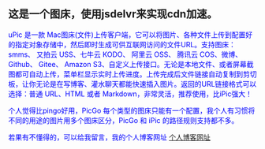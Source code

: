 
## 这是一个图床，使用jsdelvr来实现cdn加速。
 
 
 <font color=blue>uPic 是一款 Mac图床(文件)上传客户端，它可以将图片、各种文件上传到配置好的指定对象存储中，然后即时生成可供互联网访问的文件URL。支持图床： smms、 又拍云 USS、七牛云 KODO、 阿里云 OSS、 腾讯云 COS、微博、Github、 Gitee、 Amazon S3、自定义上传接口。无论是本地文件、或者屏幕截图都可自动上传，菜单栏显示实时上传进度。上传完成后文件链接自动复制到剪切板，让你无论是在写博客、灌水聊天都能快速插入图片。返回的URL链接格式可以选择：普通 URL、HTML 或者 Markdown，非常灵活，推荐使用，比iPic强大！

个人觉得比pingo好用，PicGo 每个类型的图床只能有一个配置，我个人有习惯将不同的用途的图片用多个图床区分，PicGo 和 iPic 的路径规则支持都不多。</font>

<font color=blue>若果有不懂得的，可以给我留言，我的个人博客网址 [个人博客网址](https:xckadpym.top)</font>


